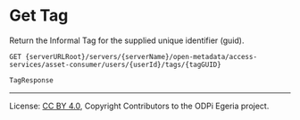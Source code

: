<!-- SPDX-License-Identifier: CC-BY-4.0 -->
<!-- Copyright Contributors to the ODPi Egeria project. -->

# Get Tag

Return the Informal Tag for the supplied unique identifier (guid).

```
GET {serverURLRoot}/servers/{serverName}/open-metadata/access-services/asset-consumer/users/{userId}/tags/{tagGUID}
```   

```java
TagResponse
```

----
License: [CC BY 4.0](https://creativecommons.org/licenses/by/4.0/),
Copyright Contributors to the ODPi Egeria project.